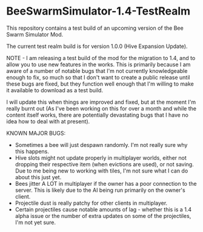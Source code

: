 # BeeSwarmSimulator-1.4-TestRealm
This repository contains a test build of an upcoming version of the Bee Swarm Simulator Mod.

The current test realm build is for version 1.0.0 (Hive Expansion Update).

NOTE - I am releasing a test build of the mod for the migration to 1.4, and to allow you to use new features in the works. This is primarily because I am aware of a number of notable bugs that I'm not currently knowledgeable enough to fix, so much so that I don't want to create a public release until these bugs are fixed, but they function well enough that I'm willing to make it available to download as a test build.

I will update this when things are improved and fixed, but at the moment I'm really burnt out (As I've been working on this for over a month and while the content itself works, there are potentially devastating bugs that I have no idea how to deal with at present).

KNOWN MAJOR BUGS:

- Sometimes a bee will just despawn randomly. I'm not really sure why this happens.
- Hive slots might not update properly in multiplayer worlds, either not dropping their respective item (when evictions are used), or not saving. Due to me being new to working with tiles, I'm not sure what I can do about this just yet.
- Bees jitter A LOT in multiplayer if the owner has a poor connection to the server. This is likely due to the AI being run primarily on the owner's client.
- Projectile dust is really patchy for other clients in multiplayer.
- Certain projectiles cause notable amounts of lag - whether this is a 1.4 alpha issue or the number of extra updates on some of the projectiles, I'm not yet sure.

